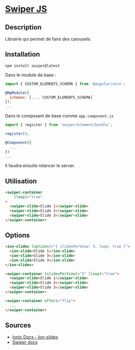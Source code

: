 # [Swiper JS](readme.md)

## Description

Librairie qui permet de faire des carousels

## Installation

```console
npm install swiper@latest
```

Dans le module de base :

```javascript
import { CUSTOM_ELEMENTS_SCHEMA } from '@angular/core';

@NgModule({
  schemas: [..., CUSTOM_ELEMENTS_SCHEMA]
});
...
```

Dans le composant de base comme `app.component.js`

```javascript
import { register } from 'swiper/element/bundle';

register();

@Component({
  ...
})
...
```

Il faudra ensuite relancer le server.

## Utilisation

```html
<swiper-container
    [loop]="true"
>
  <swiper-slide>Slide 1</swiper-slide>
  <swiper-slide>Slide 2</swiper-slide>
  <swiper-slide>Slide 3</swiper-slide>
</swiper-container>
```

## Options

```html
<ion-slides [options]="{ slidesPerView: 3, loop: true }">
  <ion-slide>Slide 1</ion-slide>
  <ion-slide>Slide 3</ion-slide>
  <ion-slide>Slide 3</ion-slide>
</ion-slides>
```

```html
<swiper-container [slidesPerView]="3" [loop]="true">
  <swiper-slide>Slide 1</swiper-slide>
  <swiper-slide>Slide 2</swiper-slide>
  <swiper-slide>Slide 3</swiper-slide>
</swiper-container>
```

```html
<swiper-container effect="flip">
  ...
</swiper-container>
```

## Sources

* [Ionic Docs - Ion-slides](https://ionicframework.com/docs/angular/slides)
* [Swiper docs](https://swiperjs.com/swiper-api)
